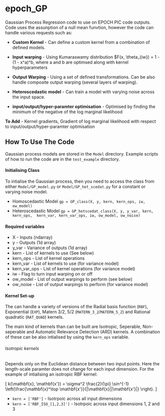 # epoch_GP

Gaussian Process Regression code to use on EPOCH PIC code outputs.
Code uses the assunption of a null mean funvtion, however the code can handle various requests such as:

* **Custom Kernel** - Can define a custom kernel from a combination of defined models.

* **Input warping** - Using Kumaraswamy distribution $F(x, \theta_{iw}) = 1 - (1 - x^a)^b, where a and b are optimsed along with kernel hyperparameters

* **Output Warping** - Using a set of defined transformations. Can be also handle composite output warping (several layers of warping).

* **Heteroscedastic model** - Can train a model with varying noise across the input space.

* **input/output/hyper-paramter optimisation** - Optimised by finding the minimum of the negative of the log marginal likelihood

**To Add** - Kernel gradients, Gradient of log marginal likelihood with respect to input/output/hyper-paramter optimisation

## How To Use The Code

Gaussian process models are stored in the `Model` directory. Example scripts of how to run the code are in the `test_example` directory.

#### Initialising Class

To intialise the Gaussian process, then you need to access the class from either `Model/GP_model.py` or `Model/GP_het_scedat.py` for a constant or varying noise model.

* Homoscedastic Model 
`gp = GP_class(X, y, kern, kern_ops, iw, ow_model)`
* Heteroscedastic Model
`gp = GP_hetscedat_class(X, y, y_var, kern, kern_ops,  kern_var, kern_var_ops, iw, ow_model, ow_noise)`

#### Required variables

* X - Inputs (ndarray)
* y - Outputs (1d array)
* y_var - Variance of outputs (1d array)
* kern -  List of kernels to use (See below)
* kern_ops - List of kernel operations
* kern_var - List of kernels to use (for variance model)
* kern_var_ops - List of kernel operations (for variance model)
* iw - Flag to turn input warping on or off
* ow_model - List of output warpings to perform (see below)
* ow_noise - List of output warpings to perform (for variance model)

#### Kernel Set-up
The can handle a variety of versions of the Radial basis function (`RBF`), Exponential (`EXP`), Matern 3/2, 5/2 (`MATERN_3_2`/`MATERN_5_2`) and Rational quadratic (`RAT_QUAD`) kernels.

The main kind of kernels than can be built are Isotropic, Seperable, Non-seperable and Automatic Relevance Detection (ARD) kernels. A combination of these can be also intialised by using the `kern_ops` variable.

###### Isotropic kernels
Depends only on the Euclidean distance between two input points. Here the length-scale paramter does not change for each input dimension. For the example of intialising an isotropic RBF kernel:

\[
k(\mathbf{x}, \mathbf{x'}) = \sigma^2 \frac{2}{\pi} \sin^{-1} \left(\frac{\mathbf{x}^\top \mathbf{x'}}{\|\mathbf{x}\|\|\mathbf{x'}\|} \right).
\]

* `kern = ['RBF']` - Isotrpoic across all input dimensions
* `kern = ['RBF_ISO_[1,2,3]']` - Isotrpoic across input dimensions 1, 2 and 3


